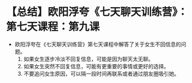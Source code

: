 # 【总结】欧阳浮夸《七天聊天训练营》：第七天课程：第九课

-   欧阳浮夸在《七天聊天训练营》第七天课程中解答了关于女生不回信息的问题。
    1.  如果女生逐步冷淡不回复信息，可能是因为聊天太无聊。
    2.  如果女生突然不回复信息，可能有更重要的事情或更好的选择。
    3.  不要追问女生原因，可以隔一段时间再联系或者通过朋友圈吸引她。